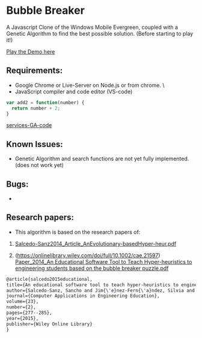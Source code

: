 Bubble Breaker
==============

A Javascript Clone of the Windows Mobile Evergreen, coupled with a Genetic Algorithm to find the best possible solution. (Before starting to play it!)

[Play the Demo here](http://blog.ginader.de/dev/bubble-breaker/index.php)


## Requirements:

* Google Chrome or Live-Server on Node.js or from chrome. \
* JavaScript compiler and code editor (VS-code)

```js
var add2 = function(number) {
  return number + 2;
}
```


[services-GA-code](https://github.com/Qutadah/hyperheuristics-evolutionary-algorithms)


## Known Issues:
* Genetic Algorithm and search functions are not yet fully implemented. (does not work yet)


## Bugs:
-

## Research papers:
* This algorithm is based on the research papers of:
1. [Salcedo-Sanz2014_Article_AnEvolutionary-basedHyper-heur.pdf](https://github.com/Qutadah/bubble-breaker-with-genetic-algorithm-low-level-heuristics/files/8042061/Salcedo-Sanz2014_Article_AnEvolutionary-basedHyper-heur.pdf)

2. (https://onlinelibrary.wiley.com/doi/full/10.1002/cae.21597) [Paper_2014_An Educational Software Tool to Teach Hyper-heuristics to engineering students based on the bubble breaker puzzle.pdf](https://github.com/Qutadah/bubble-breaker-with-genetic-algorithm-low-level-heuristics/files/8042062/Paper_2014_An.Educational.Software.Tool.to.Teach.Hyper-heuristics.to.engineering.students.based.on.the.bubble.breaker.puzzle.pdf)
  
  ```tex
  @article{salcedo2015educational,
  title={An educational software tool to teach hyper-heuristics to engineering students based on the bubble breaker puzzle},
  author={Salcedo-Sanz, Sancho and Jim{\'e}nez-Fern{\'a}ndez, Silvia and Mat{\'\i}as-Rom{\'a}n, JM and Portilla-Figueras, Jos{\'e} Antonio},
  journal={Computer Applications in Engineering Education},
  volume={23},
  number={2},
  pages={277--285},
  year={2015},
  publisher={Wiley Online Library}
  }
  ```
  
  
